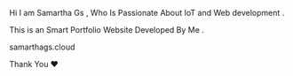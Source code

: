 Hi I am Samartha Gs , Who Is Passionate About IoT and Web development . 



This is an Smart Portfolio Website Developed By Me . 




samarthags.cloud





Thank You ❤️